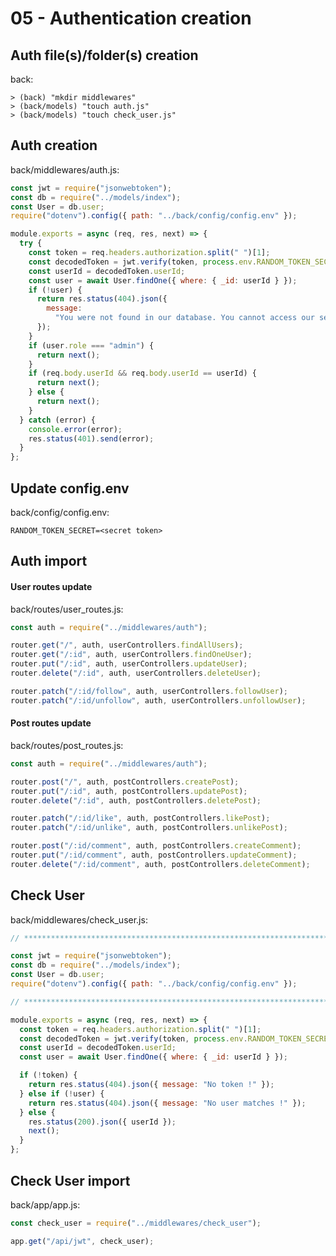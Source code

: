 # 05 - Authentication creation

## Auth file(s)/folder(s) creation

back:

    > (back) "mkdir middlewares"
    > (back/models) "touch auth.js"
    > (back/models) "touch check_user.js"

## Auth creation

back/middlewares/auth.js:

```javascript
const jwt = require("jsonwebtoken");
const db = require("../models/index");
const User = db.user;
require("dotenv").config({ path: "../back/config/config.env" });

module.exports = async (req, res, next) => {
  try {
    const token = req.headers.authorization.split(" ")[1];
    const decodedToken = jwt.verify(token, process.env.RANDOM_TOKEN_SECRET);
    const userId = decodedToken.userId;
    const user = await User.findOne({ where: { _id: userId } });
    if (!user) {
      return res.status(404).json({
        message:
          "You were not found in our database. You cannot access our services !",
      });
    }
    if (user.role === "admin") {
      return next();
    }
    if (req.body.userId && req.body.userId == userId) {
      return next();
    } else {
      return next();
    }
  } catch (error) {
    console.error(error);
    res.status(401).send(error);
  }
};
```

## Update config.env

back/config/config.env:

```
RANDOM_TOKEN_SECRET=<secret token>
```

## Auth import

#### User routes update

back/routes/user_routes.js:

```javascript
const auth = require("../middlewares/auth");

router.get("/", auth, userControllers.findAllUsers);
router.get("/:id", auth, userControllers.findOneUser);
router.put("/:id", auth, userControllers.updateUser);
router.delete("/:id", auth, userControllers.deleteUser);

router.patch("/:id/follow", auth, userControllers.followUser);
router.patch("/:id/unfollow", auth, userControllers.unfollowUser);
```

#### Post routes update

back/routes/post_routes.js:

```javascript
const auth = require("../middlewares/auth");

router.post("/", auth, postControllers.createPost);
router.put("/:id", auth, postControllers.updatePost);
router.delete("/:id", auth, postControllers.deletePost);

router.patch("/:id/like", auth, postControllers.likePost);
router.patch("/:id/unlike", auth, postControllers.unlikePost);

router.post("/:id/comment", auth, postControllers.createComment);
router.put("/:id/comment", auth, postControllers.updateComment);
router.delete("/:id/comment", auth, postControllers.deleteComment);
```

## Check User

back/middlewares/check_user.js:

```javascript
// *************************************************************************************** IMPORT(S)

const jwt = require("jsonwebtoken");
const db = require("../models/index");
const User = db.user;
require("dotenv").config({ path: "../back/config/config.env" });

// ************************************************************************************* REQUIREAUTH

module.exports = async (req, res, next) => {
  const token = req.headers.authorization.split(" ")[1];
  const decodedToken = jwt.verify(token, process.env.RANDOM_TOKEN_SECRET);
  const userId = decodedToken.userId;
  const user = await User.findOne({ where: { _id: userId } });

  if (!token) {
    return res.status(404).json({ message: "No token !" });
  } else if (!user) {
    return res.status(404).json({ message: "No user matches !" });
  } else {
    res.status(200).json({ userId });
    next();
  }
};
```

## Check User import

back/app/app.js:

```javascript
const check_user = require("../middlewares/check_user");

app.get("/api/jwt", check_user);
```
